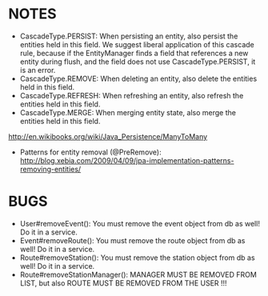 NOTES
===

- CascadeType.PERSIST: When persisting an entity, also persist the entities held in this field. We suggest liberal application of this cascade rule, because if the EntityManager finds a field that references a new entity during flush, and the field does not use CascadeType.PERSIST, it is an error.
- CascadeType.REMOVE: When deleting an entity, also delete the entities held in this field.
- CascadeType.REFRESH: When refreshing an entity, also refresh the entities held in this field.
- CascadeType.MERGE: When merging entity state, also merge the entities held in this field.

http://en.wikibooks.org/wiki/Java_Persistence/ManyToMany

- Patterns for entity removal (@PreRemove): http://blog.xebia.com/2009/04/09/jpa-implementation-patterns-removing-entities/

BUGS
===

- User#removeEvent(): You must remove the event object from db as well! Do it in a service.
- Event#removeRoute(): You must remove the route object from db as well! Do it in a service.
- Route#removeStation(): You must remove the station object from db as well! Do it in a service.
- Route#removeStationManager(): MANAGER MUST BE REMOVED FROM LIST, but also ROUTE MUST BE REMOVED FROM THE USER !!!
